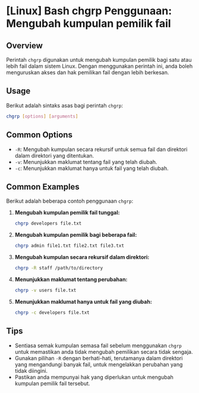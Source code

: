 # [Linux] Bash chgrp Penggunaan: Mengubah kumpulan pemilik fail

## Overview
Perintah `chgrp` digunakan untuk mengubah kumpulan pemilik bagi satu atau lebih fail dalam sistem Linux. Dengan menggunakan perintah ini, anda boleh menguruskan akses dan hak pemilikan fail dengan lebih berkesan.

## Usage
Berikut adalah sintaks asas bagi perintah `chgrp`:

```bash
chgrp [options] [arguments]
```

## Common Options
- `-R`: Mengubah kumpulan secara rekursif untuk semua fail dan direktori dalam direktori yang ditentukan.
- `-v`: Menunjukkan maklumat tentang fail yang telah diubah.
- `-c`: Menunjukkan maklumat hanya untuk fail yang telah diubah.

## Common Examples
Berikut adalah beberapa contoh penggunaan `chgrp`:

1. **Mengubah kumpulan pemilik fail tunggal:**
   ```bash
   chgrp developers file.txt
   ```

2. **Mengubah kumpulan pemilik bagi beberapa fail:**
   ```bash
   chgrp admin file1.txt file2.txt file3.txt
   ```

3. **Mengubah kumpulan secara rekursif dalam direktori:**
   ```bash
   chgrp -R staff /path/to/directory
   ```

4. **Menunjukkan maklumat tentang perubahan:**
   ```bash
   chgrp -v users file.txt
   ```

5. **Menunjukkan maklumat hanya untuk fail yang diubah:**
   ```bash
   chgrp -c developers file.txt
   ```

## Tips
- Sentiasa semak kumpulan semasa fail sebelum menggunakan `chgrp` untuk memastikan anda tidak mengubah pemilikan secara tidak sengaja.
- Gunakan pilihan `-R` dengan berhati-hati, terutamanya dalam direktori yang mengandungi banyak fail, untuk mengelakkan perubahan yang tidak diingini.
- Pastikan anda mempunyai hak yang diperlukan untuk mengubah kumpulan pemilik fail tersebut.
